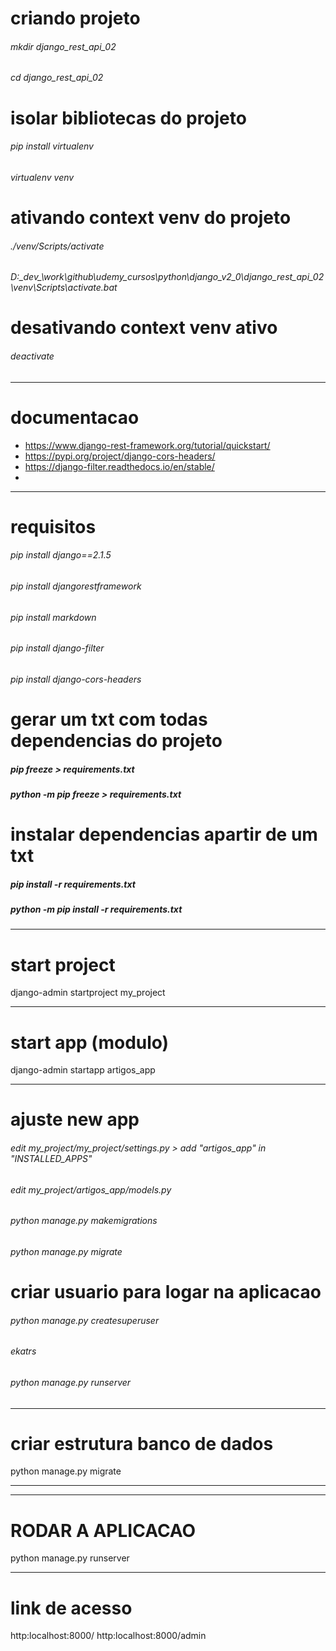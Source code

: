 # criando projeto
###### mkdir django_rest_api_02
###### cd django_rest_api_02

# isolar bibliotecas do projeto
###### pip install virtualenv
###### virtualenv venv

# ativando context venv do projeto
###### ./venv/Scripts/activate
###### D:\_dev_\work\github\udemy_cursos\python\django_v2_0\django_rest_api_02\venv\Scripts\activate.bat

# desativando context venv ativo
###### deactivate

---
# documentacao

- https://www.django-rest-framework.org/tutorial/quickstart/
- https://pypi.org/project/django-cors-headers/
- https://django-filter.readthedocs.io/en/stable/
- 
---

# requisitos
###### pip install django==2.1.5
###### pip install djangorestframework
###### pip install markdown
###### pip install django-filter
###### pip install django-cors-headers

# gerar um txt com todas dependencias do projeto
##### pip freeze > requirements.txt
##### python -m pip freeze > requirements.txt

# instalar dependencias apartir de um txt
##### pip install -r requirements.txt
##### python -m pip install -r requirements.txt

---

# start project
django-admin startproject my_project

---
# start app (modulo)
django-admin startapp artigos_app

---
# ajuste new app
###### edit my_project/my_project/settings.py > add "artigos_app" in "INSTALLED_APPS"
###### edit my_project/artigos_app/models.py
###### python manage.py makemigrations
###### python manage.py migrate

# criar usuario para logar na aplicacao
###### python manage.py createsuperuser
###### ekatrs

###### python manage.py runserver

---
# criar estrutura banco de dados
python manage.py migrate

---


---
# RODAR A APLICACAO
python manage.py runserver

---
# link de acesso
http:localhost:8000/
http:localhost:8000/admin






